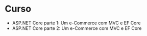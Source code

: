 # Curso
- ASP.NET Core parte 1: Um e-Commerce com MVC e EF Core
- ASP.NET Core parte 2: Um e-Commerce com MVC e EF Core
